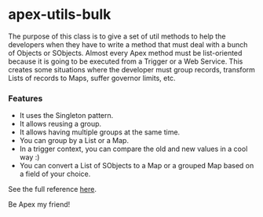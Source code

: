 apex-utils-bulk
===============

The purpose of this class is to give a set of util methods to help the developers when they have to write a method that must deal with a bunch of Objects or SObjects. Almost every Apex method must be list-oriented because it is going to be executed from a Trigger or a Web Service. This creates some situations where the developer must group records, transform Lists of records to Maps, suffer governor limits, etc.

<h3>Features</h3>
<ul>
	<li>It uses the Singleton pattern.</li>
	<li>It allows reusing a group.</li>
	<li>It allows having multiple groups at the same time.</li>
	<li>You can group by a List or a Map.</li>
	<li>In a trigger context, you can compare the old and new values in a cool way :)</li>
	<li>You can convert a List of SObjects to a Map or a grouped Map based on a field of your choice.</li>
</ul>

See the full reference <a href="http://www.valnavjo.com/blog/?p=9" target="_blank">here</a>.

Be Apex my friend!
